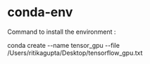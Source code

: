 # conda-env
Command to install the environment :

conda create --name tensor_gpu --file /Users/ritikagupta/Desktop/tensorflow_gpu.txt 
